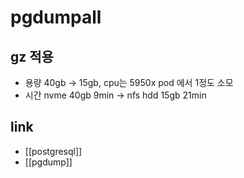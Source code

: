 # pgdumpall

## gz 적용
- 용량 40gb -> 15gb, cpu는 5950x pod 에서 1정도 소모
- 시간 nvme 40gb 9min -> nfs hdd 15gb 21min

## link
- [[postgresql]]
- [[pgdump]]
